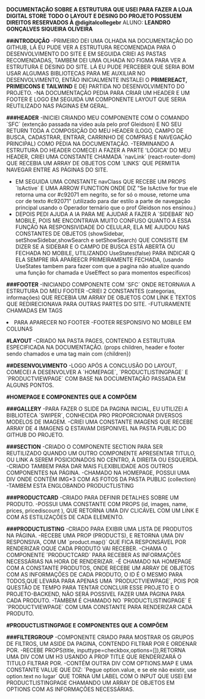 **DOCUMENTAÇÃO SOBRE A ESTRUTURA QUE USEI PARA FAZER A LOJA DIGITAL STORE**
**TODO O LAYOUT E DESING DO PROJETO POSSUEM DIREITOS RESERVADOS À @digitalcollegebr**
ALUNO: **LEANDRO GONÇALVES SIQUEIRA OLIVEIRA**

**##iNTRODUÇÃO**
-PRIMEIRO DEI UMA OLHADA NA DOCUMENTAÇÃO DO GITHUB, LÁ EU PUDE VER A ESTRUTURA RECOMENDADA PARA O DESENVOLVIMENTO DO SITE E EM SEGUIDA CRIEI AS PASTAS RECOMENDADAS, TAMBEM DEI UMA OLHADA NO FIGMA PARA VER A ESTRUTURA E DESING DO SITE. LÁ EU PUDE PERCEBER QUE SERIA BOM USAR ALGUMAS BIBLIOTECAS PARA ME AUXILIAR NO DESENVOLVIMENTO, ENTÃO INICIALMENTE INSTALEI O **PRIMEREACT, PRIMEICONS E TAILWIND** E DEI PARTIDA NO DESENVOLVIMENTO DO PROJETO.
-NA DOCUMENTAÇÃO PEDIA PARA CRIAR UM HEADER E UM FOOTER E LOGO EM SEGUIDA UM COMPONENTE LAYOUT QUE SERIA REUTILIZADO NAS PÁGINAS EM GERAL.

**###HEADER**
-INICIEI CRIANDO MEU COMPONENTE COM O COMANDO ´SFC´ (extenção passada na video aula pelo prof Gleidson) E NO SEU RETURN TODA A COMPOSIÇÃO DO MEU HEADER (LOGO, CAMPO DE BUSCA, CADASTRAR, ENTRAR, CARRINHO DE COMPRAS E NAVEGAÇÃO PRINCIPAL) COMO PEDIA NA DOCUMENTAÇÃO.
-TERMINANDO A ESTRUTURA DO HEADER COMECEI A FAZER A PARTE 'LÓGICA' DO MEU HEADER, CRIEI UMA CONSTANTE CHAMADA ´navLink´ (react-router-dom) QUE RECEBIA UM ARRAY DE OBJETOS COM ´LINKS´ QUE PERMITIA NAVEGAR ENTRE AS PÁGINAS DO SITE.
- EM SEGUIDA UMA CONSTANTE navClass QUE RECEBE UM PROPS ´IsActive´ E UMA ARROW FUNCTION ONDE DIZ "Se IsActive for true ele retorna uma cor #c92071 em negrito, se for só o mouse, retorne uma cor de texto #c92071" (utilizado para dar estilo a parte de navegação principal usando o Operador ternário que o prof Gleidson nos ensinou.)
- DEPOIS PEDI AJUDA A IA PARA ME AJUDAR A FAZER A ´SIDEBAR´ NO MOBILE, POIS ME ENCONTRAVA MUITO CONFUSO QUANTO A ESSA FUNÇÃO NA RESPONSIVIDADE DO CELULAR, ELA ME AJUDOU NAS CONSTANTES DE OBJETOS (showSidebar, setShowSidebar,showSearch e setShowSearch)  QUE CONSISTE EM DIZER SE A SIDEBAR E O CAMPO DE BUSCA ESTÁ ABERTA OU FECHADA NO MOBILE, UTILIZANDO UseStates(false) PARA INDICAR Q ELA SEMPRE IRÁ APAREECR PRIMEIRAMENTE FECHADA, (usando UseStates tambem para fazer com que a pagina não atualize quando uma função for chamada e UseEffect so para momentos específicos)

**###FOOTER**
-INICIANDO COMPONENTE COM ´SFC´ ONDE RETORNAVA A ESTRUTURA DO MEU FOOTER
-CRIEI 2 CONSTANTES (categorias, informações) QUE RECEBIA UM ARRAY DE OBJETOS COM LINK E TEXTOS QUE REDIRECIONAVA PARA OUTRAS PARTES DO SITE.
-FUTURAMENTE CHAMADAS EM TAGS <li> PARA APARECER NO FOOTER
-FOOTER RESPONSIVO NO MOBILE EM COLUNAS

**#LAYOUT**
-CRIADO NA PASTA PAGES, CONTENDO A ESTRUTURA ESPECIFICADA NA DOCUMENTAÇÃO. (props children, header e footer sendo chamados e uma tag main com {children})

**##DESENVOLVIMENTO**
-LOGO APÓS A CONCLUSÃO DO LAYOUT, COMECEI A DESENVOLVER A ´HOMEPAGE´, ´PRODUCTLISTINGPAGE´ E ´PRODUCTVIEWPAGE´ COM BASE NA DOCUMENTAÇÃO PASSADA EM ALGUNS PONTOS.

**#HOMEPAGE E COMPONENTES QUE A COMPÕEM**

**###GALLERY**
-PARA FAZER O SLIDE DA PAGINA INICIAL, EU UTILIZEI A BIBLIOTECA ´SWIPER´, CONHECIDA PRO PROPORCIONAR DIVERSOS MODELOS DE IMAGEM.
-CRIEI UMA CONSTANTE IMAGENS QUE RECEBE ARRAY DE 4 IMAGENS Q ESTAVAM DISPONIVEL NA PASTA PUBLIC DO GITHUB DO PROJETO.

**###SECTION**
-CRIADO O COMPONENTE SECTION PARA SER REUTILIZADO QUANDO UM OUTRO COMPONENTE APRESENTAR TITULO, OU LINK A SEREM POSICIONADOS NO CENTRO, À DIREITA OU ESQUERDA.
-CRIADO TAMBEM PARA DAR MAIS FLEXIBILIDADE AOS OUTROS COMPONENTES NA PÁGINA.
-CHAMADO NA HOMEPAGE, POSSUI UMA DIV ONDE CONTÉM IMG*3 COM AS FOTOS DA PASTA PUBLIC (collection)
-TAMBEM ESTA ENGLOBANDO PRODUCTLISTING

**###PRODUCTCARD**
-CRIADO PARA DEFINIR DETALHES SOBRE UM PRODUTO.
-POSSUI UMA CONSTANTE COM PROPS (id, images, name, prices, pricediscount ), QUE RETORNA UMA DIV CLICÁVEL COM UM LINK E COM AS ESTILIZAÇÕES DE CADA ELEMENTO.

**###PRODUCTLISTING**
-CRIADO PARA EXIBIR UMA LISTA DE PRODUTOS NA PÁGINA.
-RECEBE UMA PROP (PRODUCTS), E RETORNA UMA DIV RESPONSIVA, COM UM ´product.map()´ QUE FICA RESPONSÁVEL POR RENDERIZAR OQUE CADA PRODUTO VAI RECEBER.
-CHAMA O COMPONENTE ´PRODUCTCARD´ PARA RECEBER AS INFORMAÇÕES NECESSÁRIAS NA HORA DE RENDERIZAR.
-É CHAMADO NA HOMEPAGE COM A CONSTANTE PRODUTOS, ONDE RECEBE UM ARRAY DE OBJETOS COM AS INFORMAÇÕES DE CADA PRODUTO, O ID É O MESMO PARA TODOS,QUE LEVARA PARA APENAS UMA ´PRODUCTVIEWPAGE´, POIS POR QUESTÃO DE TEMPO PARA TENTAR CONCLUIR ESSE PROJETO E O PROJETO-BACKEND, NÃO SERÁ POSSIVEL FAZER UMA PÁGINA PARA CADA PRODUTO.
-TAMBEM É CHAMADO NO ´PRODUCTLISTINGPAGE´ E ´PRODUCTVIEWPAGE´ COM UMA CONSTANTE PARA RENDERIZAR CADA PRODUTO.

**#PRODUCTLISTINGPAGE E COMPONENTES QUE A COMPÕEM**

**###FILTERGROUP**
-COMPONENTE CRIADO PARA MOSTRAR OS GRUPOS DE FILTROS, UM ASIDE DA PAGINA, CONTENDO FILTRAR POR E ORDENAR POR.
-RECEBE PROPS(title, inputtype=checkbox,options=[]),RETORNA UMA DIV COM UM H3 USANDO A PROP TITLE QUE RENDERIZARÁ O TITULO FILTRAR POR.
-CONTÉM OUTRA DIV COM OPTIONS.MAP E UMA CONSTANTE VALUE QUE DIZ: ´Pegue option.value, e se ele não existir, use option.text no lugar´ QUE TORNA UM LABEL COM O INPUT QUE USEI EM PRODUCTLISTINGPAGE CHAMANDO UM ARRAY DE OBJETOS EM OPTIONS COM AS INFORMAÇÕES NECESSÁRIAS.
